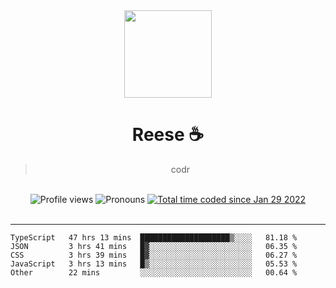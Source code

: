 <div align='center'>
  <img src='https://reese.cafe/assets/reese/reese.jpeg' width='140' height='140' />
  <h1>Reese ☕️</h1>
  <blockquote>codr</blockquote>
  
  <br />
  
  <img alt="Profile views" src="https://komarev.com/ghpvc/?username=ruffpuff1" />
  <img alt='Pronouns' src='https://img.shields.io/endpoint?url=https://pronoundb.org/shields/61181f81be124c42b207bffd' />
  <a href="https://wakatime.com/@72bf611d-9557-4a85-aa1d-46f6a3346744"><img src="https://wakatime.com/badge/user/72bf611d-9557-4a85-aa1d-46f6a3346744.svg" alt="Total time coded since Jan 29 2022" /></a>
</div><br />

<hr />

<!--START_SECTION:waka-->

```text
TypeScript   47 hrs 13 mins  ████████████████████▒░░░░   81.18 %
JSON         3 hrs 41 mins   █▓░░░░░░░░░░░░░░░░░░░░░░░   06.35 %
CSS          3 hrs 39 mins   █▓░░░░░░░░░░░░░░░░░░░░░░░   06.27 %
JavaScript   3 hrs 13 mins   █▒░░░░░░░░░░░░░░░░░░░░░░░   05.53 %
Other        22 mins         ░░░░░░░░░░░░░░░░░░░░░░░░░   00.64 %
```

<!--END_SECTION:waka-->
